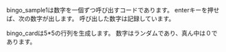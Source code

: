 bingo_sample1は数字を一個ずつ呼び出すコードであります。
enterキーを押せば、次の数字が出します。
呼び出した数字は記録しています。

bingo_cardは5*5の行列を生成します。
数字はランダムであり、真ん中は０であります。
